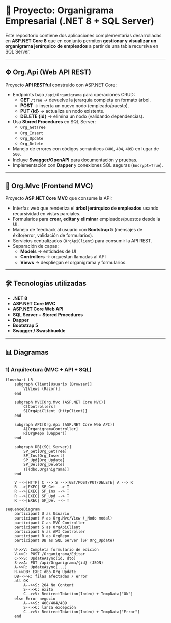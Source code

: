 # 📂 Proyecto: Organigrama Empresarial (.NET 8 + SQL Server)

Este repositorio contiene dos aplicaciones complementarias desarrolladas en **ASP.NET Core 8** que en conjunto permiten **gestionar y visualizar un organigrama jerárquico de empleados** a partir de una tabla recursiva en SQL Server.

---

## ⚙️ Org.Api (Web API REST)

Proyecto **API RESTful** construido con ASP.NET Core:

- Endpoints bajo `/api/Organigrama` para operaciones CRUD:
  - **GET** `/tree` → devuelve la jerarquía completa en formato árbol.  
  - **POST** → inserta un nuevo nodo (empleado/puesto).  
  - **PUT {id}** → actualiza un nodo existente.  
  - **DELETE {id}** → elimina un nodo (validando dependencias).
- Usa **Stored Procedures** en SQL Server:
  - `Org_GetTree`  
  - `Org_Insert`  
  - `Org_Update`  
  - `Org_Delete`
- Manejo de errores con códigos semánticos (`400`, `404`, `409`) en lugar de `500`.
- Incluye **Swagger/OpenAPI** para documentación y pruebas.
- Implementación con **Dapper** y conexiones SQL seguras (`Encrypt=True`).

---

## 🎨 Org.Mvc (Frontend MVC)

Proyecto **ASP.NET Core MVC** que consume la API:

- Interfaz web que renderiza el **árbol jerárquico de empleados** usando recursividad en vistas parciales.
- Formularios para **crear, editar y eliminar** empleados/puestos desde la UI.
- Manejo de feedback al usuario con **Bootstrap 5** (mensajes de éxito/error, validación de formularios).
- Servicios centralizados (`OrgApiClient`) para consumir la API REST.
- Separación de capas:
  - **Models** → entidades de UI  
  - **Controllers** → orquestan llamadas al API  
  - **Views** → despliegan el organigrama y formularios.

---

## 🛠️ Tecnologías utilizadas

- **.NET 8**  
- **ASP.NET Core MVC**  
- **ASP.NET Core Web API**  
- **SQL Server + Stored Procedures**  
- **Dapper**  
- **Bootstrap 5**  
- **Swagger / Swashbuckle**

---

## 📊 Diagramas

### 1) Arquitectura (MVC + API + SQL)

```mermaid
flowchart LR
    subgraph Client[Usuario (Browser)]
        V[Views (Razor)]
    end

    subgraph MVC[Org.Mvc (ASP.NET Core MVC)]
        C[Controllers]
        S[OrgApiClient (HttpClient)]
    end

    subgraph API[Org.Api (ASP.NET Core Web API)]
        A[OrganigramaController]
        R[OrgRepo (Dapper)]
    end

    subgraph DB[(SQL Server)]
        SP_Get[Org_GetTree]
        SP_Ins[Org_Insert]
        SP_Upd[Org_Update]
        SP_Del[Org_Delete]
        T[(dbo.Organigrama)]
    end

    V -->|HTTP| C --> S -->|GET/POST/PUT/DELETE| A --> R
    R -->|EXEC| SP_Get --> T
    R -->|EXEC| SP_Ins --> T
    R -->|EXEC| SP_Upd --> T
    R -->|EXEC| SP_Del --> T

sequenceDiagram
    participant U as Usuario
    participant V as Org.Mvc/View (_Nodo modal)
    participant C as MVC Controller
    participant S as OrgApiClient
    participant A as API Controller
    participant R as OrgRepo
    participant DB as SQL Server (SP Org_Update)

    U->>V: Completa formulario de edición
    V->>C: POST /Organigrama/Editar
    C->>S: UpdateAsync(id, dto)
    S->>A: PUT /api/Organigrama/{id} (JSON)
    A->>R: UpdateAsync(...)
    R->>DB: EXEC dbo.Org_Update
    DB-->>R: filas afectadas / error
    alt OK
        A-->>S: 204 No Content
        S-->>C: éxito
        C-->>V: RedirectToAction(Index) + TempData["Ok"]
    else Error negocio
        A-->>S: 400/404/409
        S-->>C: lanza excepción
        C-->>V: RedirectToAction(Index) + TempData["Error"]
    end

